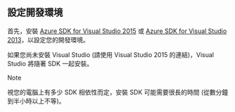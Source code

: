 ## <a name="setupdevenv"></a>設定開發環境
首先，安裝 [Azure SDK for Visual Studio 2015](http://go.microsoft.com/fwlink/?linkid=518003) 或 [Azure SDK for Visual Studio 2013](http://go.microsoft.com/fwlink/?LinkID=324322)，以設定您的開發環境。

如果您尚未安裝 Visual Studio (請使用 Visual Studio 2015 的連結)，Visual Studio 將隨著 SDK 一起安裝。

> [!NOTE]
> 視您的電腦上有多少 SDK 相依性而定，安裝 SDK 可能需要很長的時間 (從數分鐘到半小時以上不等)。
> 
> 

